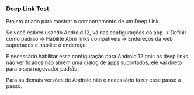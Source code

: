 ### Deep Link Test

Projeto criado para mostrar o comportamento de um Deep Link.

Se você estiver usando Android 12, vá nas configurações do app -> Definir como padrão -> Habilite Abrir links compatíveis -> Endereços da web suportados e habilite o endereço.

É necessário habilitar essa configuração para Android 12 pois os deep links não verificados não abrem uma dialog de apps suportados, ele vai direto para o seu nagevador padrão.

Para as demais versões de Android não é necessário fazer esse passo a passo.

